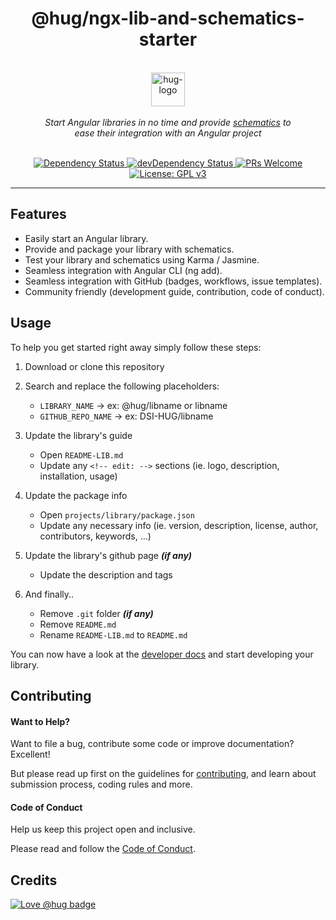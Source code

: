 <h1 align="center">
    @hug/ngx-lib-and-schematics-starter
</h1>

<p align="center">
    <br>
    <a href="https://www.hug.ch/">
        <img src="https://www.hug.ch/sites/all/themes/interhug/img/logos/logo-hug.svg" alt="hug-logo" height="54px" />
    </a>
    <br><br>
    <i>Start Angular libraries in no time and provide <a href="https://angular.io/guide/schematics-for-libraries">schematics</a> to<br>ease their integration with an Angular project</i>
    <br><br>
</p>

<p align="center">
    <a href="https://david-dm.org/DSI-HUG/ngx-lib-and-schematics-starter">
        <img src="https://img.shields.io/david/DSI-HUG/ngx-lib-and-schematics-starter.svg" alt="Dependency Status" />
    </a>
    <a href="https://david-dm.org/DSI-HUG/ngx-lib-and-schematics-starter#info=devDependencies">
        <img src="https://img.shields.io/david/dev/DSI-HUG/ngx-lib-and-schematics-starter.svg" alt="devDependency Status" />
    </a>
    <a href="http://makeapullrequest.com">
        <img src="https://img.shields.io/badge/PRs-welcome-brightgreen.svg" alt="PRs Welcome" />
    </a>
    <a href="https://www.gnu.org/licenses/gpl-3.0">
        <img src="https://img.shields.io/badge/license-GPLv3-blue.svg" alt="License: GPL v3" />
    </a>
</p>

<hr>

## Features

* Easily start an Angular library.
* Provide and package your library with schematics.
* Test your library and schematics using Karma / Jasmine.
* Seamless integration with Angular CLI (ng add).
* Seamless integration with GitHub (badges, workflows, issue templates).
* Community friendly (development guide, contribution, code of conduct).


## Usage

To help you get started right away simply follow these steps:

1. Download or clone this repository

3. Search and replace the following placeholders:

   - `LIBRARY_NAME` -> ex: @hug/libname or libname
   - `GITHUB_REPO_NAME` -> ex: DSI-HUG/libname

4. Update the library's guide

   - Open `README-LIB.md`
   - Update any `<!-- edit: -->` sections (ie. logo, description, installation, usage)

5. Update the package info

   - Open `projects/library/package.json`
   - Update any necessary info (ie. version, description, license, author, contributors, keywords, ...)

6. Update the library's github page ***(if any)***

   - Update the description and tags

7. And finally..

   - Remove `.git` folder ***(if any)***
   - Remove `README.md`
   - Rename `README-LIB.md` to `README.md`

You can now have a look at the [developer docs][developer] and start developing your library.


## Contributing

#### Want to Help?

Want to file a bug, contribute some code or improve documentation? Excellent!

But please read up first on the guidelines for [contributing][contributing], and learn about submission process, coding rules and more.

#### Code of Conduct

Help us keep this project open and inclusive.

Please read and follow the [Code of Conduct][codeofconduct].


## Credits

[![Love @hug badge](https://img.shields.io/badge/@hug-%E2%9D%A4%EF%B8%8Flove-magenta)](https://github.com/DSI-HUG)





[developer]: DEVELOPER.md
[contributing]: CONTRIBUTING.md
[codeofconduct]: CODE_OF_CONDUCT.md
